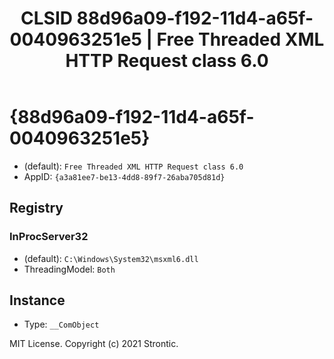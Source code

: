 ﻿---
title: "CLSID 88d96a09-f192-11d4-a65f-0040963251e5 | Free Threaded XML HTTP Request class 6.0"
excerpt: What is COM-Object CLSID 88d96a09-f192-11d4-a65f-0040963251e5?
---

# {88d96a09-f192-11d4-a65f-0040963251e5}

* (default): `Free Threaded XML HTTP Request class 6.0`
* AppID: `{a3a81ee7-be13-4dd8-89f7-26aba705d81d}`

## Registry


### InProcServer32

* (default): `C:\Windows\System32\msxml6.dll`
* ThreadingModel: `Both`

## Instance

* Type: `__ComObject`

MIT License. Copyright (c) 2021 Strontic.


